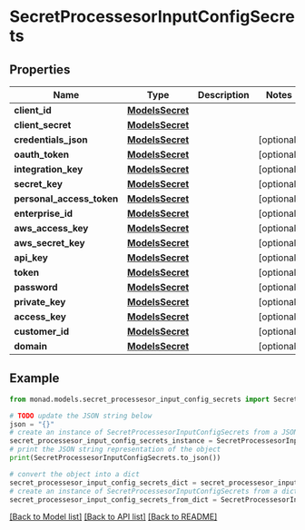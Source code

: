 # SecretProcessesorInputConfigSecrets


## Properties

Name | Type | Description | Notes
------------ | ------------- | ------------- | -------------
**client_id** | [**ModelsSecret**](ModelsSecret.md) |  | 
**client_secret** | [**ModelsSecret**](ModelsSecret.md) |  | 
**credentials_json** | [**ModelsSecret**](ModelsSecret.md) |  | [optional] 
**oauth_token** | [**ModelsSecret**](ModelsSecret.md) |  | [optional] 
**integration_key** | [**ModelsSecret**](ModelsSecret.md) |  | [optional] 
**secret_key** | [**ModelsSecret**](ModelsSecret.md) |  | [optional] 
**personal_access_token** | [**ModelsSecret**](ModelsSecret.md) |  | [optional] 
**enterprise_id** | [**ModelsSecret**](ModelsSecret.md) |  | [optional] 
**aws_access_key** | [**ModelsSecret**](ModelsSecret.md) |  | [optional] 
**aws_secret_key** | [**ModelsSecret**](ModelsSecret.md) |  | [optional] 
**api_key** | [**ModelsSecret**](ModelsSecret.md) |  | [optional] 
**token** | [**ModelsSecret**](ModelsSecret.md) |  | [optional] 
**password** | [**ModelsSecret**](ModelsSecret.md) |  | [optional] 
**private_key** | [**ModelsSecret**](ModelsSecret.md) |  | [optional] 
**access_key** | [**ModelsSecret**](ModelsSecret.md) |  | [optional] 
**customer_id** | [**ModelsSecret**](ModelsSecret.md) |  | [optional] 
**domain** | [**ModelsSecret**](ModelsSecret.md) |  | [optional] 

## Example

```python
from monad.models.secret_processesor_input_config_secrets import SecretProcessesorInputConfigSecrets

# TODO update the JSON string below
json = "{}"
# create an instance of SecretProcessesorInputConfigSecrets from a JSON string
secret_processesor_input_config_secrets_instance = SecretProcessesorInputConfigSecrets.from_json(json)
# print the JSON string representation of the object
print(SecretProcessesorInputConfigSecrets.to_json())

# convert the object into a dict
secret_processesor_input_config_secrets_dict = secret_processesor_input_config_secrets_instance.to_dict()
# create an instance of SecretProcessesorInputConfigSecrets from a dict
secret_processesor_input_config_secrets_from_dict = SecretProcessesorInputConfigSecrets.from_dict(secret_processesor_input_config_secrets_dict)
```
[[Back to Model list]](../README.md#documentation-for-models) [[Back to API list]](../README.md#documentation-for-api-endpoints) [[Back to README]](../README.md)


